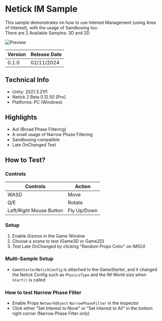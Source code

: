 # Netick IM Sample

This sample demonstrates on how to use Interest Management (using Area of Interest), with the usage of Sandboxing too.  
There are 2 Available Samples: 3D and 2D

![Preview](https://github.com/StinkySteak/netick-im-sample/blob/docs/overview.gif)

| Version | Release Date |
| :-------- | :------- 
| 0.1.0 | 02/11/2024  |

## Technical Info
- Unity: 2021.3.21f1
- Netick 2 Beta 0.12.50 [Pro]
- Platforms: PC (Windows)

## Highlights
- AoI (Broad Phase Filtering)
- A small usage of Narrow Phase Filtering
- Sandboxing compatible
- Late OnChanged Test

## How to Test?

### Controls
| Controls                	| Action      	|
|-------------------------	|-------------	|
| WASD                    	| Move        	|
| Q/E                     	| Rotate      	|
| Left/Right Mouse Button 	| Fly Up/Down 	|

### Setup
1. Enable Gizmos in the Game Window
1. Choose a scene to test (Game3D or Game2D)
1. Test Late OnChanged by clicking "Random Props Color" on IMGUI

### Multi-Sample Setup
- `GameStarterNetickConfig` is attached to the GameStarter, and it changed the Netick Config such as `PhysicsType` and the IM World size when `Start()` is called

### How to test Narrow Phase Filter
- Enable Props `NetworkObject` `NarrowPhaseFilter` in the inspector
- Click either "Set Interest to None" or "Set Interest to All" in the bottom right corner (Narrow Phase Filter only)